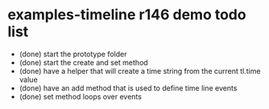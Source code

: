 # examples-timeline r146 demo todo list

* (done) start the prototype folder
* (done) start the create and set method
* (done) have a helper that will create a time string from the current tl.time value
* (done) have an add method that is used to define time line events
* (done) set method loops over events